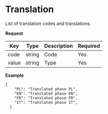 # Translation

List of translation codes and translations. 

**Request**

| Key           | Type |Description  | Required |
|---------------|------|--------------|----------|
| code     |  string   |   Code           | Yes      |
| value     |  string   |  Type           | Yes      |

**Example**

```
{
    "PL": "Translated phase PL",
    "EN": "Translated phase EN",
    "FR": "Translated phase FR",
    "IT": "Translated phase IT",
  }
```
